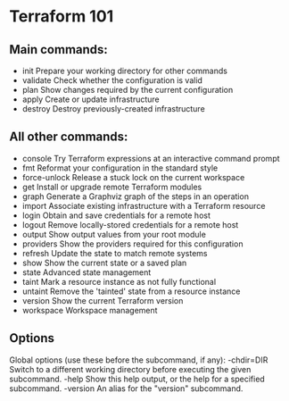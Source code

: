 Terraform 101
=============


Main commands:
-------------
*  init          Prepare your working directory for other commands
*  validate      Check whether the configuration is valid
*  plan          Show changes required by the current configuration
*  apply         Create or update infrastructure
*  destroy       Destroy previously-created infrastructure


All other commands:
-------------------
*  console       Try Terraform expressions at an interactive command prompt
*  fmt           Reformat your configuration in the standard style
*  force-unlock  Release a stuck lock on the current workspace
*  get           Install or upgrade remote Terraform modules
*  graph         Generate a Graphviz graph of the steps in an operation
*  import        Associate existing infrastructure with a Terraform resource
*  login         Obtain and save credentials for a remote host
*  logout        Remove locally-stored credentials for a remote host
*  output        Show output values from your root module
*  providers     Show the providers required for this configuration
*  refresh       Update the state to match remote systems
*  show          Show the current state or a saved plan
*  state         Advanced state management
*  taint         Mark a resource instance as not fully functional
*  untaint       Remove the 'tainted' state from a resource instance
*  version       Show the current Terraform version
*  workspace     Workspace management


Options
--------
Global options (use these before the subcommand, if any):
  -chdir=DIR    Switch to a different working directory before executing the
                given subcommand.
  -help         Show this help output, or the help for a specified subcommand.
  -version      An alias for the "version" subcommand.

